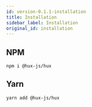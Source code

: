 ```yaml
---
id: version-0.1.1-installation
title: Installation
sidebar_label: Installation
original_id: installation
---
```


## NPM

```
npm i @hux-js/hux
```

## Yarn

```
yarn add @hux-js/hux
```
